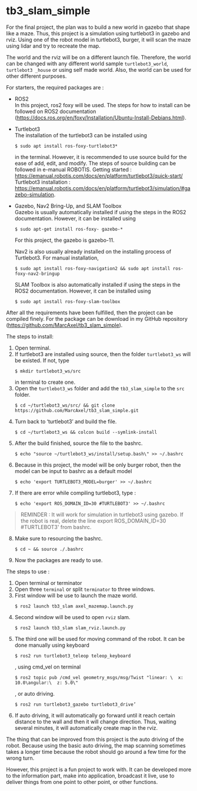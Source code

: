 # tb3_slam_simple
For the final project, the plan was to build a new world in gazebo that shape like a maze. Thus, this project is a simulation using turtlebot3 in gazebo and rviz. Using one of the robot model in turtlebot3, burger, it will scan the maze using lidar and try to recreate the map.

The world and the rviz will be on a different launch file. Therefore, the world can be changed with any different world sample `turtlebot3_world`, `turtlebot3 _house` or using self made world. Also, the world can be used for other different purposes.

For starters, the required packages are : 
    
* ROS2  
    In this project, ros2 foxy will be used. The steps for how to install can be followed on ROS2 documentation (https://docs.ros.org/en/foxy/Installation/Ubuntu-Install-Debians.html).
      
* Turtlebot3    
    The installation of the turtlebot3 can be installed using
    ```
    $ sudo apt install ros-foxy-turtlebot3* 
    ```
    in the terminal. However, it is recommended to use source build for the ease of add, edit, and modify. The steps of source building can be followed in e-manual ROBOTIS.
    Getting started : https://emanual.robotis.com/docs/en/platform/turtlebot3/quick-start/
    Turtlebot3 installation : https://emanual.robotis.com/docs/en/platform/turtlebot3/simulation/#gazebo-simulation.
* Gazebo, Nav2 Bring-Up, and SLAM Toolbox   
    Gazebo is usually automatically installed if using the steps in the ROS2 documentation. However, it can be installed using
    ```
    $ sudo apt-get install ros-foxy- gazebo-*
    ```
    For this project, the gazebo is gazebo-11.
      
    Nav2 is also usually already installed on the installing process of Turtlebot3. For manual installation, 
    ```
    $ sudo apt install ros-foxy-navigation2 && sudo apt install ros-foxy-nav2-bringup
    ```
    
    SLAM Toolbox is also automatically installed if using the steps in the ROS2 documentation. However, it can be installed using 
    ```
    $ sudo apt install ros-foxy-slam-toolbox
    ```

After all the requirements have been fulfilled, then the project can be compiled finely. For the package can be download in my GitHub repository (https://github.com/MarcAxel/tb3_slam_simple). 

The steps to install:
1. Open terminal.
2. If turtlebot3 are installed using source, then the folder `turtlebot3_ws` will be existed. If not, type 
    ```
    $ mkdir turtlebot3_ws/src
    ```
    in terminal to create one.
3. Open the `turtlebot3_ws` folder and add the `tb3_slam_simple` to the `src` folder. 
	```
    $ cd ~/turtlebot3_ws/src/ && git clone https://github.com/MarcAxel/tb3_slam_simple.git
    ```
4. Turn back to ‘turtlebot3’ and build the file.
	```
    $ cd ~/turtlebot3_ws && colcon build --symlink-install
    ```
5. After the build finished, source the file to the bashrc.
	```
    $ echo "source ~/turtlebot3_ws/install/setup.bash\" >> ~/.bashrc
    ```
6. Because in this project, the model will be only burger robot, then the model can be input to bashrc as a default model
	```
    $ echo 'export TURTLEBOT3_MODEL=burger' >> ~/.bashrc
    ```
7. If there are error while compiling turtlebot3, type :
    ```
    $ echo 'export ROS_DOMAIN_ID=30 #TURTLEBOT3' >> ~/.bashrc
    ```
>REMINDER : It will work for simulation in turtlebot3 using gazebo. If the robot is real, delete the line export ROS_DOMAIN_ID=30 #TURTLEBOT3'  from bashrc.
8. Make sure to resourcing the bashrc.    
    ```
    $ cd ~ && source ./.bashrc
    ```
9. Now the packages are ready to use.

The steps to use :
1. Open terminal or terminator
2. Open three `terminal` or split `terminator` to three windows.
3. First window will be use to launch the maze world.   
    ```
    $ ros2 launch tb3_slam axel_mazemap.launch.py
    ```
4. Second window will be used to open `rviz` slam.
    ```
    $ ros2 launch tb3_slam slam_rviz.launch.py
    ```
5. The third one will be used for moving command of the robot. It can be done manually using keyboard 
    ```
    $ ros2 run turtlebot3_teleop teleop_keyboard
    ```
    , using cmd_vel on terminal
    ```
    $ ros2 topic pub /cmd_vel geometry_msgs/msg/Twist "linear: \  x: 10.0\angular:\  z: 5.0\"
    ```
    , or auto driving.
    ```
    $ ros2 run turtlebot3_gazebo turtlebot3_drive’
    ```
9. If auto driving, it will automatically go forward until it reach certain distance to the wall and then it will change direction. Thus, waiting several minutes, it will automatically create map in the rviz.

The thing that can be improved from this project is the auto driving of the robot. Because using the basic auto driving, the map scanning sometimes takes a longer time because the robot should go around a few time for the wrong turn.

However, this project is a fun project to work with. It can be developed more to the information part, make into application, broadcast it live, use to deliver things from one point to other point, or other functions.
